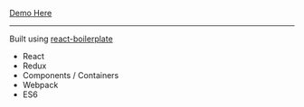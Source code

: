 [Demo Here](https://tranquil-peak-62821.herokuapp.com/)  

-------

Built using [react-boilerplate](http://www.reactboilerplate.com/)  
- React
- Redux
- Components / Containers
- Webpack
- ES6

